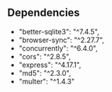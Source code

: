 ## Dependencies

- "better-sqlite3": "^7.4.5",
- "browser-sync": "^2.27.7",
- "concurrently": "^6.4.0",
- "cors": "^2.8.5",
- "express": "^4.17.1",
- "md5": "^2.3.0",
- "multer": "^1.4.3"
